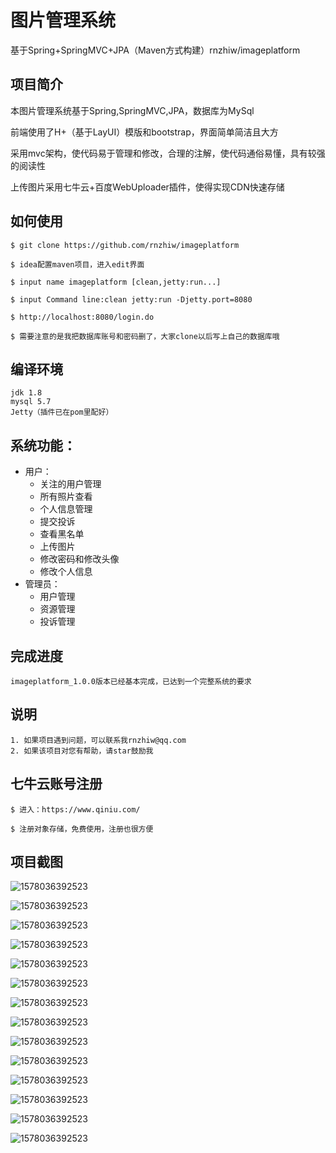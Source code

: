 
# 图片管理系统

基于Spring+SpringMVC+JPA（Maven方式构建）rnzhiw/imageplatform



## 项目简介

本图片管理系统基于Spring,SpringMVC,JPA，数据库为MySql

前端使用了H+（基于LayUI）模版和bootstrap，界面简单简洁且大方

采用mvc架构，使代码易于管理和修改，合理的注解，使代码通俗易懂，具有较强的阅读性

上传图片采用七牛云+百度WebUploader插件，使得实现CDN快速存储

## 如何使用

```
$ git clone https://github.com/rnzhiw/imageplatform

$ idea配置maven项目，进入edit界面

$ input name imageplatform [clean,jetty:run...]

$ input Command line:clean jetty:run -Djetty.port=8080

$ http://localhost:8080/login.do

$ 需要注意的是我把数据库账号和密码删了，大家clone以后写上自己的数据库哦
```

## 编译环境

```
jdk 1.8
mysql 5.7
Jetty（插件已在pom里配好）
```

## 系统功能：

* 用户：
  * 关注的用户管理
  * 所有照片查看
  * 个人信息管理
  * 提交投诉
  * 查看黑名单
  * 上传图片
  * 修改密码和修改头像
  * 修改个人信息
* 管理员：
  * 用户管理
  * 资源管理
  * 投诉管理

## 完成进度

```
imageplatform_1.0.0版本已经基本完成，已达到一个完整系统的要求
```

## 说明

 	1. 如果项目遇到问题，可以联系我rnzhiw@qq.com
	2. 如果该项目对您有帮助，请star鼓励我

## 七牛云账号注册

```
$ 进入：https://www.qiniu.com/

$ 注册对象存储，免费使用，注册也很方便
```

## 项目截图

![1578036392523](/preview/1.png)

![1578036392523](/preview/2.png)

![1578036392523](/preview/3.png)

![1578036392523](/preview/4.png)

![1578036392523](/preview/5.png)

![1578036392523](/preview/6.png)

![1578036392523](/preview/7.png)

![1578036392523](/preview/8.png)

![1578036392523](/preview/9.png)

![1578036392523](/preview/10.png)

![1578036392523](/preview/11.png)

![1578036392523](/preview/12.png)

![1578036392523](/preview/13.png)

![1578036392523](/preview/14.png)



